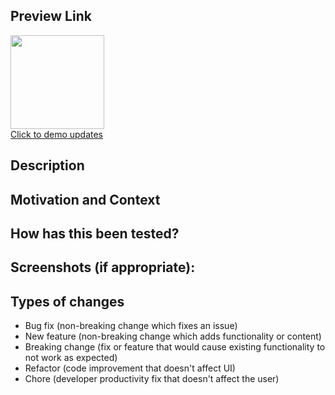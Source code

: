 <!--- Provide a general summary of your changes in the Title above -->

## Preview Link
<!--- Come back and edit this link after saving the PR -->
<!--- Replace 1234 with this PR's actual number  -->
<a href="https://deploy-preview-1234--health-equity-tracker.netlify.app/exploredata?onboard=false" target="_blank">
  <img width="150"  src="https://healthequitytracker.org/img/appbar/AppbarLogo.png" alt="" /><br />
Click to demo updates </a> 

## Description
<!--- Describe your changes in detail -->

## Motivation and Context
<!--- Why is this change required? What problem does it solve? -->
<!--- If it fixes an open issue, please link to the issue here. -->
<!--- use keywords (eg "closes #144" or "fixes #4323") -->

## How has this been tested?
<!--- Please describe in detail how you tested your changes. -->
<!--- Include details of your testing environment, tests ran to see how -->
<!--- your change affects other areas of the code, etc. -->

## Screenshots (if appropriate):

## Types of changes
<!--- What types of changes does your code introduce? Leave all that apply: -->
- Bug fix (non-breaking change which fixes an issue)
- New feature (non-breaking change which adds functionality or content)
- Breaking change (fix or feature that would cause existing functionality to not work as expected)
- Refactor (code improvement that doesn't affect UI)
- Chore (developer productivity fix that doesn't affect the user)
